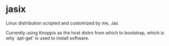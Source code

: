 jasix
=====

Linux distribution scripted and customized by me, Jas

Currently using Knoppix as the host distro from which to bootstrap,
which is why `apt-get' is used to install software.
